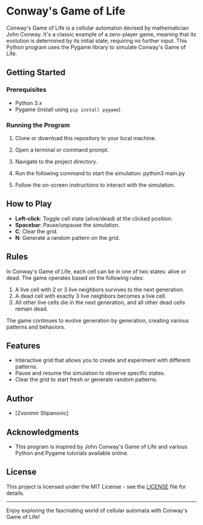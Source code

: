 # Conway's Game of Life

Conway's Game of Life is a cellular automaton devised by mathematician John Conway. It's a classic example of a zero-player game, meaning that its evolution is determined by its initial state, requiring no further input. This Python program uses the Pygame library to simulate Conway's Game of Life.

## Getting Started

### Prerequisites

- Python 3.x
- Pygame (install using `pip install pygame`)

### Running the Program

1. Clone or download this repository to your local machine.

2. Open a terminal or command prompt.

3. Navigate to the project directory.

4. Run the following command to start the simulation: python3 main.py

5. Follow the on-screen instructions to interact with the simulation.

## How to Play

- **Left-click**: Toggle cell state (alive/dead) at the clicked position.
- **Spacebar**: Pause/unpause the simulation.
- **C**: Clear the grid.
- **N**: Generate a random pattern on the grid.

## Rules

In Conway's Game of Life, each cell can be in one of two states: alive or dead. The game operates based on the following rules:

1. A live cell with 2 or 3 live neighbors survives to the next generation.
2. A dead cell with exactly 3 live neighbors becomes a live cell.
3. All other live cells die in the next generation, and all other dead cells remain dead.

The game continues to evolve generation by generation, creating various patterns and behaviors.

## Features

- Interactive grid that allows you to create and experiment with different patterns.
- Pause and resume the simulation to observe specific states.
- Clear the grid to start fresh or generate random patterns.

## Author

- [Zvonimir Stipanovic]

## Acknowledgments

- This program is inspired by John Conway's Game of Life and various Python and Pygame tutorials available online.

## License

This project is licensed under the MIT License - see the [LICENSE](https://github.com/WalkerMachine/game-of-life/blob/main/LICENSE.txt) file for details.

---

Enjoy exploring the fascinating world of cellular automata with Conway's Game of Life!
